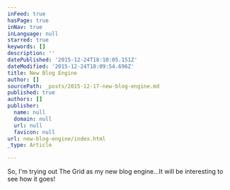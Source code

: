 ```yaml
---
inFeed: true
hasPage: true
inNav: true
inLanguage: null
starred: true
keywords: []
description: ''
datePublished: '2015-12-24T18:10:05.151Z'
dateModified: '2015-12-24T18:09:54.696Z'
title: New Blog Engine
author: []
sourcePath: _posts/2015-12-17-new-blog-engine.md
published: true
authors: []
publisher:
  name: null
  domain: null
  url: null
  favicon: null
url: new-blog-engine/index.html
_type: Article

---
```

So, I'm trying out The Grid as my new blog engine...It will be interesting to see how it goes!